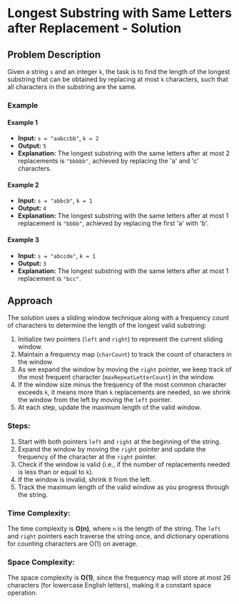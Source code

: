 # Longest Substring with Same Letters after Replacement - Solution

## Problem Description
Given a string `s` and an integer `k`, the task is to find the length of the longest substring that can be obtained by replacing at most `k` characters, such that all characters in the substring are the same. 

### Example
#### Example 1
- **Input:** `s = "aabccbb"`, `k = 2`
- **Output:** `5`
- **Explanation:** The longest substring with the same letters after at most 2 replacements is `"bbbbb"`, achieved by replacing the 'a' and 'c' characters.

#### Example 2
- **Input:** `s = "abbcb"`, `k = 1`
- **Output:** `4`
- **Explanation:** The longest substring with the same letters after at most 1 replacement is `"bbbb"`, achieved by replacing the first 'a' with 'b'.

#### Example 3
- **Input:** `s = "abccde"`, `k = 1`
- **Output:** `3`
- **Explanation:** The longest substring with the same letters after at most 1 replacement is `"bcc"`.

## Approach
The solution uses a sliding window technique along with a frequency count of characters to determine the length of the longest valid substring:
1. Initialize two pointers (`left` and `right`) to represent the current sliding window.
2. Maintain a frequency map (`charCount`) to track the count of characters in the window.
3. As we expand the window by moving the `right` pointer, we keep track of the most frequent character (`maxRepeatLetterCount`) in the window.
4. If the window size minus the frequency of the most common character exceeds `k`, it means more than `k` replacements are needed, so we shrink the window from the left by moving the `left` pointer.
5. At each step, update the maximum length of the valid window.

### Steps:
1. Start with both pointers `left` and `right` at the beginning of the string.
2. Expand the window by moving the `right` pointer and update the frequency of the character at the `right` pointer.
3. Check if the window is valid (i.e., if the number of replacements needed is less than or equal to `k`).
4. If the window is invalid, shrink it from the left.
5. Track the maximum length of the valid window as you progress through the string.

### Time Complexity:
The time complexity is **O(n)**, where `n` is the length of the string. The `left` and `right` pointers each traverse the string once, and dictionary operations for counting characters are O(1) on average.

### Space Complexity:
The space complexity is **O(1)**, since the frequency map will store at most 26 characters (for lowercase English letters), making it a constant space operation.



